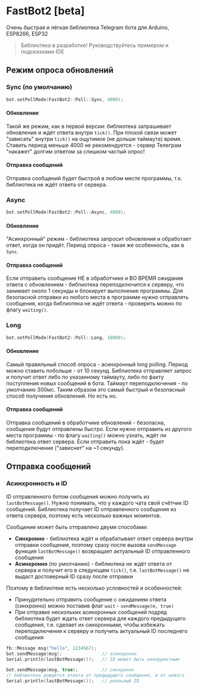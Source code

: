 # FastBot2 [beta]
Очень быстрая и лёгкая библиотека Telegram бота для Arduino, ESP8266, ESP32

> Библиотека в разработке! Руководствуйтесь примером и подсказками IDE

## Режим опроса обновлений
### Sync (по умолчанию)
```cpp
bot.setPollMode(FastBot2::Poll::Sync, 4000);
```
#### Обновление
Такой же режим, как в первой версии: библиотека запрашивает обновления и ждёт ответа внутри `tick()`. При плохой связи может "зависать" внутри `tick()` на ощутимое (не дольше таймаута) время. Ставить период меньше 4000 не рекомендуется - сервер Телеграм "накажет" долгим ответом за слишком частый опрос!

#### Отправка сообщений
Отправка сообщений будет быстрой в любом месте программы, т.к. библиотека не ждёт ответа от сервера.

### Async
```cpp
bot.setPollMode(FastBot2::Poll::Async, 4000);
```
#### Обновление
"Асинхронный" режим - библиотека запросит обновления и обработает ответ, когда он придёт. Период опроса - такая же особенность, как в `Sync`.

#### Отправка сообщений
Если отправить сообщение НЕ в обработчике и ВО ВРЕМЯ ожидания ответа с обновлением - библиотека переподключится к серверу, что занимает около 1 секунды и блокирует выполнение программы. Для безопасной отправки из любого места в программе нужно отправлять сообщения, когда библиотека не ждёт ответа - проверить можно по флагу `waiting()`.

### Long
```cpp
bot.setPollMode(FastBot2::Poll::Long, 10000);
```
#### Обновление
Самый правильный способ опроса - асинхронный long polling. Период можно ставить побольше - от 10 секунд. Библиотека отправляет запрос и получит ответ либо по указанному таймауту, либо по факту поступления новых сообщений в бота. Таймаут переподключения - по умолчанию 300мс. Таким образом это самый быстрый и безопасный способ получения обновлений. Но есть но.

#### Отправка сообщений
Отправка сообщений в обработчике обновлений - безопасна, сообщения будут отправлены быстро. Если нужно отправить из другого места программы - по флагу `waiting()` можно узнать, ждёт ли библиотека ответ сервера. Если отправить пока ждёт - будет переподключение ("зависнет" на ~1 секунду).


## Отправка сообщений
### Асинхронность и ID
ID отправленного ботом сообщения можно получить из `lastBotMessage()`. Нужно понимать, что у каждого чата свой счётчик ID сообщений. Библиотека получает ID отправленного сообщения из ответа сервера, поэтому есть несколько важных моментов.

Сообщение может быть отправлено двумя способами:
- **Синхронно** - библиотека ждёт и обрабатывает ответ сервера внутри отправки сообщения, поэтому сразу после вызова `sendMessage` функция `lastBotMessage()` возвращает актуальный ID отправленного сообщения
- **Асинхронно** (по умолчанию) - библиотека не ждёт ответа от сервера и получит его в следующем `tick()`, т.е. `lastBotMessage()` не выдаст достоверный ID сразу после отправки

Поэтому в библиотеке есть несколько условностей и особенностей:
- Принудительно отправить сообщение с ожиданием ответа (синхронно) можно поставив флаг `wait` - `sendMessage(m, true)`
- При отправке нескольких асинхронных сообщений подряд библиотека будет ждать ответ сервера для каждого предыдущего сообщения, т.е. сделает их синхронными, чтобы избежать переподключения к серверу и получить актуальный ID последнего сообщения

```cpp
fb::Message msg("hello", 1234567);
bot.sendMessage(msg);               // асинхронно
Serial.println(lastBotMessage());   // ID может быть некорректным

bot.sendMessage(msg, true);         // синхронно
// библиотека дождётся ответа от предыдущего сообщения, и от нового
Serial.println(lastBotMessage());   // реальный ID
```